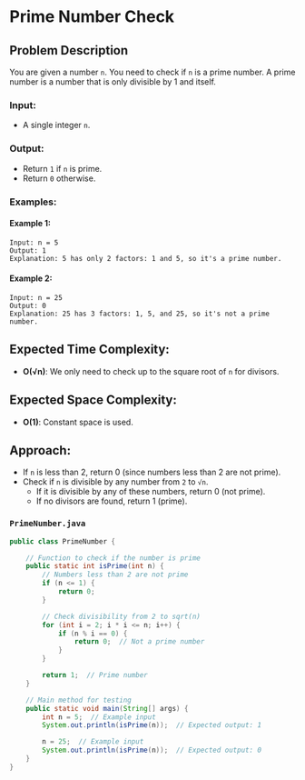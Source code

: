 
# Prime Number Check

## Problem Description
You are given a number `n`. You need to check if `n` is a prime number. A prime number is a number that is only divisible by 1 and itself.

### Input:
- A single integer `n`.

### Output:
- Return `1` if `n` is prime.
- Return `0` otherwise.

### Examples:

#### Example 1:
```
Input: n = 5
Output: 1
Explanation: 5 has only 2 factors: 1 and 5, so it's a prime number.
```

#### Example 2:
```
Input: n = 25
Output: 0
Explanation: 25 has 3 factors: 1, 5, and 25, so it's not a prime number.
```

## Expected Time Complexity:
- **O(√n)**: We only need to check up to the square root of `n` for divisors.

## Expected Space Complexity:
- **O(1)**: Constant space is used.

## Approach:
- If `n` is less than 2, return 0 (since numbers less than 2 are not prime).
- Check if `n` is divisible by any number from `2` to `√n`.
  - If it is divisible by any of these numbers, return 0 (not prime).
  - If no divisors are found, return 1 (prime).


### `PrimeNumber.java`

```java
public class PrimeNumber {

    // Function to check if the number is prime
    public static int isPrime(int n) {
        // Numbers less than 2 are not prime
        if (n <= 1) {
            return 0;
        }

        // Check divisibility from 2 to sqrt(n)
        for (int i = 2; i * i <= n; i++) {
            if (n % i == 0) {
                return 0;  // Not a prime number
            }
        }

        return 1;  // Prime number
    }

    // Main method for testing
    public static void main(String[] args) {
        int n = 5;  // Example input
        System.out.println(isPrime(n));  // Expected output: 1

        n = 25;  // Example input
        System.out.println(isPrime(n));  // Expected output: 0
    }
}
```
